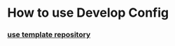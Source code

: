 # How to use Develop Config

### [use template repository](https://docs.github.com/en/repositories/creating-and-managing-repositories/creating-a-repository-from-a-template)

